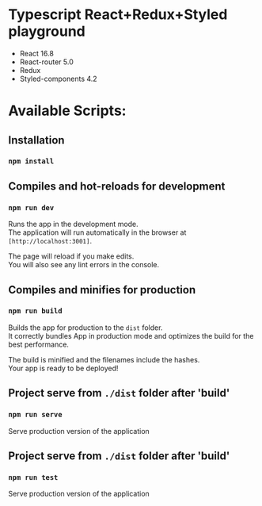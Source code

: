 # Typescript React+Redux+Styled playground

+ React 16.8
+ React-router 5.0
+ Redux
+ Styled-components 4.2

# Available Scripts:
## Installation
### `npm install`


## Compiles and hot-reloads for development
### `npm run dev`

Runs the app in the development mode.<br>
The application will run automatically in the browser at `[http://localhost:3001]`.

The page will reload if you make edits.<br>
You will also see any lint errors in the console.

## Compiles and minifies for production
### `npm run build`

Builds the app for production to the `dist` folder.<br>
It correctly bundles App in production mode and optimizes the build for the best performance.

The build is minified and the filenames include the hashes.<br>
Your app is ready to be deployed!

## Project serve from  `./dist` folder after 'build'
### `npm run serve`
Serve production version of the application 

## Project serve from  `./dist` folder after 'build'
### `npm run test`
Serve production version of the application 
